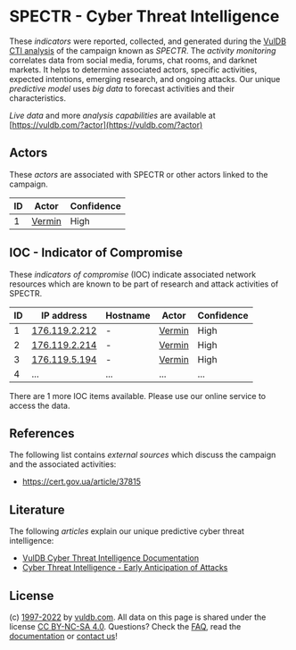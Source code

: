 # SPECTR - Cyber Threat Intelligence

These _indicators_ were reported, collected, and generated during the [VulDB CTI analysis](https://vuldb.com/?kb.cti) of the campaign known as _SPECTR_. The _activity monitoring_ correlates data from social media, forums, chat rooms, and darknet markets. It helps to determine associated actors, specific activities, expected intentions, emerging research, and ongoing attacks. Our unique _predictive model_ uses _big data_ to forecast activities and their characteristics.

_Live data_ and more _analysis capabilities_ are available at [https://vuldb.com/?actor](https://vuldb.com/?actor)

## Actors

These _actors_ are associated with SPECTR or other actors linked to the campaign.

ID | Actor | Confidence
-- | ----- | ----------
1 | [Vermin](https://vuldb.com/?actor.vermin) | High

## IOC - Indicator of Compromise

These _indicators of compromise_ (IOC) indicate associated network resources which are known to be part of research and attack activities of SPECTR.

ID | IP address | Hostname | Actor | Confidence
-- | ---------- | -------- | ----- | ----------
1 | [176.119.2.212](https://vuldb.com/?ip.176.119.2.212) | - | [Vermin](https://vuldb.com/?actor.vermin) | High
2 | [176.119.2.214](https://vuldb.com/?ip.176.119.2.214) | - | [Vermin](https://vuldb.com/?actor.vermin) | High
3 | [176.119.5.194](https://vuldb.com/?ip.176.119.5.194) | - | [Vermin](https://vuldb.com/?actor.vermin) | High
4 | ... | ... | ... | ...

There are 1 more IOC items available. Please use our online service to access the data.

## References

The following list contains _external sources_ which discuss the campaign and the associated activities:

* https://cert.gov.ua/article/37815

## Literature

The following _articles_ explain our unique predictive cyber threat intelligence:

* [VulDB Cyber Threat Intelligence Documentation](https://vuldb.com/?kb.cti)
* [Cyber Threat Intelligence - Early Anticipation of Attacks](https://www.scip.ch/en/?labs.20201022)

## License

(c) [1997-2022](https://vuldb.com/?kb.changelog) by [vuldb.com](https://vuldb.com/?kb.about). All data on this page is shared under the license [CC BY-NC-SA 4.0](https://creativecommons.org/licenses/by-nc-sa/4.0/). Questions? Check the [FAQ](https://vuldb.com/?kb.faq), read the [documentation](https://vuldb.com/?kb) or [contact us](https://vuldb.com/?contact)!
